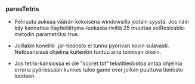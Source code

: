 ### parasTetris

* Peliruutu aukeaa väärän kokoisena windowsilla jostain syystä. Jos näin käy kannattaa Kayttoliittyma-luokasta riviltä 25 muuttaa setResizable-metodin parametriksi true.

* Joillakin koneille .jar-tiedosto ei tunnu pyörivän kovin sulavasti. Netbeansissä ohjelma kuitenkin tuntuu aina toimivan oikein.
* Jos tetris-kansiossa ei ole "scoret.txt" tekstitiedostoa antaa ohjelma erroria pyöriessään kunnes tulee game over jolloin puuttuva tiedosto luodaan.
